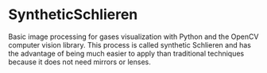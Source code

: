 # SyntheticSchlieren
Basic image processing for gases visualization with Python and the OpenCV computer vision library. This process is called synthetic Schlieren and has the advantage of being much easier to apply than traditional techniques because it does not need mirrors or lenses.
